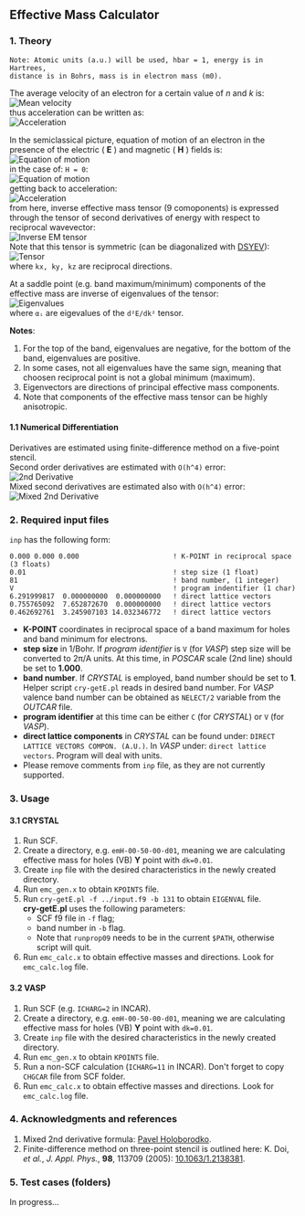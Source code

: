 ## Effective Mass Calculator
### 1. Theory

```
Note: Atomic units (a.u.) will be used, hbar = 1, energy is in Hartrees,
distance is in Bohrs, mass is in electron mass (m0).
```

The average velocity of an electron for a certain value of *n* and *k* is:  
![Mean velocity](https://raw.github.com/alexandr-fonari/emc/master/pics/p_v.png)  
thus acceleration can be written as:  
![Acceleration](https://raw.github.com/alexandr-fonari/emc/master/pics/p_a.png)

In the semiclassical picture, equation of motion of an electron in the presence of the electric ( **E** ) and magnetic ( **H** ) fields is:  
![Equation of motion](https://raw.github.com/alexandr-fonari/emc/master/pics/p_e_m.png)  
in the case of: ```H = 0```:  
![Equation of motion](https://raw.github.com/alexandr-fonari/emc/master/pics/p_f.png)  
getting back to acceleration:  
![Acceleration](https://raw.github.com/alexandr-fonari/emc/master/pics/p_a2.png)  
from here, inverse effective mass tensor (9 comoponents) is expressed through the tensor of second derivatives of energy with respect to reciprocal wavevector:  
![Inverse EM tensor](https://raw.github.com/alexandr-fonari/emc/master/pics/p_1o_m.png)  
Note that this tensor is symmetric (can be diagonalized with [DSYEV](http://netlib.org/lapack/double/dsyev.f)):  
![Tensor](https://raw.github.com/alexandr-fonari/emc/master/pics/p_tensor.png)  
where ```kx, ky, kz``` are reciprocal directions.

At a saddle point (e.g. band maximum/minimum) components of the effective mass are inverse of eigenvalues of the tensor:  
![Eigenvalues](https://raw.github.com/alexandr-fonari/emc/master/pics/p_ev.png)  
where ```αᵢ``` are eigevalues of the ```d²E/dk²``` tensor.

**Notes**:
 1. For the top of the band, eigenvalues are negative, for the bottom of the band, eigenvalues are positive.
 1. In some cases, not all eigenvalues have the same sign, meaning that choosen reciprocal point is not a global minimum (maximum).
 1. Eigenvectors are directions of principal effective mass components.
 1. Note that components of the effective mass tensor can be highly anisotropic.

#### 1.1 Numerical Differentiation
Derivatives are estimated using finite-difference method on a five-point stencil.  
Second order derivatives are estimated with ```O(h^4)``` error:  
![2nd Derivative](https://raw.github.com/alexandr-fonari/emc/master/pics/p_2ndd.png)  
Mixed second derivatives are estimated also with ```O(h^4)``` error:  
![Mixed 2nd Derivative](http://www.holoborodko.com/pavel/wp-content/ql-cache/quicklatex.com-ead43440eddb0f8db2cc36a1df79c547_l3.svg)

### 2. Required input files
```inp``` has the following form:  
```
0.000 0.000 0.000                       ! K-POINT in reciprocal space (3 floats)
0.01                                    ! step size (1 float)
81                                      ! band number, (1 integer)
V                                       ! program indentifier (1 char)
6.291999817  0.000000000  0.000000000   ! direct lattice vectors
0.755765092  7.652872670  0.000000000   ! direct lattice vectors
0.462692761  3.245907103 14.032346772   ! direct lattice vectors
```
 - **K-POINT** coordinates in reciprocal space of a band maximum for holes and band minimum for electrons.
 - **step size** in 1/Bohr. If *program identifier* is ```V``` (for *VASP*) step size will be converted to 2π/A units. At this time, in *POSCAR* scale (2nd line) should be set to **1.000**.
 - **band number**. If *CRYSTAL* is employed, band number should be set to **1**. Helper script ```cry-getE.pl``` reads in desired band number. For *VASP* valence band number can be obtained as ```NELECT/2``` variable from the *OUTCAR* file.
 - **program identifier** at this time can be either ```C``` (for *CRYSTAL*) or ```V``` (for *VASP*).
 - **direct lattice components** in *CRYSTAL* can be found under: ```DIRECT LATTICE VECTORS COMPON. (A.U.)```. In *VASP* under: ```direct lattice vectors```. Program will deal with units.
 - Please remove comments from ```inp``` file, as they are not currently supported.

### 3. Usage
#### 3.1 CRYSTAL
1. Run SCF.
1. Create a directory, e.g. ```emH-00-50-00-d01```, meaning we are calculating effective mass for holes (VB) **Y** point with ```dk=0.01```.
1. Create ```inp``` file with the desired characteristics in the newly created directory.
1. Run ```emc_gen.x``` to obtain ```KPOINTS``` file.
1. Run ```cry-getE.pl -f ../input.f9 -b 131``` to obtain ```EIGENVAL``` file.  
 **cry-getE.pl** uses the following parameters:
   * SCF f9 file in ```-f``` flag;
   * band number in ```-b``` flag.
   * Note that ```runprop09``` needs to be in the current ```$PATH```, otherwise script will quit.
1. Run ```emc_calc.x``` to obtain effective masses and directions. Look for ```emc_calc.log``` file.

#### 3.2 VASP
1. Run SCF (e.g. ```ICHARG=2``` in INCAR).
1. Create a directory, e.g. ```emH-00-50-00-d01```, meaning we are calculating effective mass for holes (VB) **Y** point with ```dk=0.01```.
1. Create ```inp``` file with the desired characteristics in the newly created directory.
1. Run ```emc_gen.x``` to obtain ```KPOINTS``` file.
1. Run a non-SCF calculation (```ICHARG=11``` in INCAR). Don't forget to copy ```CHGCAR``` file from SCF folder.
1. Run ```emc_calc.x``` to obtain effective masses and directions. Look for ```emc_calc.log``` file.

### 4. Acknowledgments and references
1. Mixed 2nd derivative formula: [Pavel Holoborodko](http://www.holoborodko.com/pavel/numerical-methods/numerical-derivative/central-differences/).
1. Finite-difference method on three-point stencil is outlined here: K. Doi, *et al.*, *J. Appl. Phys.*, **98**, 113709 (2005): [10.1063/1.2138381](http://dx.doi.org/10.1063/1.2138381).

### 5. Test cases (folders)
In progress...